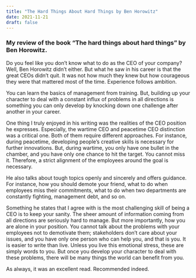 ```yaml
---
title: "The Hard Things About Hard Things by Ben Horowitz"
date: 2021-11-21
draft: false
---
```


### My review of the book “The hard things about hard things” by Ben Horowitz.

Do you feel like you don’t know what to do as the CEO of your company? Well, Ben Horowitz didn’t either. But what he saw in his career is that the great CEOs didn’t quit. It was not how much they knew but how courageous they were that mattered most of the time. Experience follows ambition. 

You can learn the basics of management from training. But, building up your character to deal with a constant influx of problems in all directions is something you can only develop by knocking down one challenge after another in your career.

One thing I truly enjoyed in his writing was the realities of the CEO position he expresses. Especially, the wartime CEO and peacetime CEO distinction was a critical one. Both of them require different approaches. For instance, during peacetime, developing people’s creative skills is necessary for further innovations. But, during wartime, you only have one bullet in the chamber, and you have only one chance to hit the target. You cannot miss it. Therefore, a strict alignment of the employees around the goal is necessary. 

He also talks about tough topics openly and sincerely and offers guidance. For instance, how you should demote your friend, what to do when employees miss their commitments, what to do when two departments are constantly fighting, management debt, and so on.

Something he states that I agree with is the most challenging skill of being a CEO is to keep your sanity. The sheer amount of information coming from all directions are seriously hard to manage. But more importantly, how you are alone in your position. You cannot talk about the problems with your employees not to demotivate them; stakeholders don’t care about your issues, and you have only one person who can help you, and that is you. It is easier to write than live. Unless you live this emotional stress, these are simply words to you. But once you develop your character to deal with these problems, there will be many things the world can benefit from you.

As always, it was an excellent read. Recommended indeed.